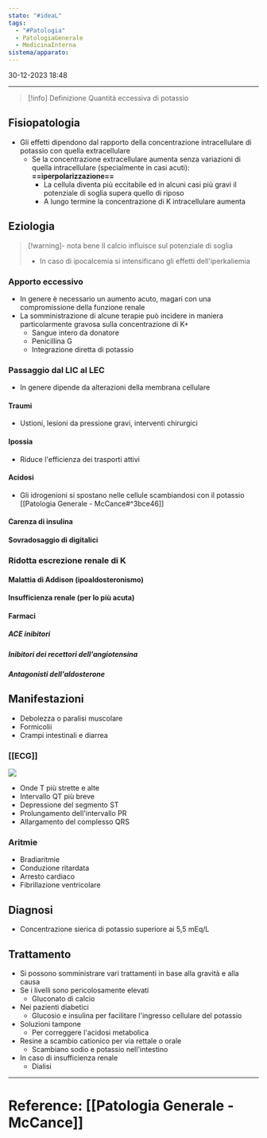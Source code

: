 ```yaml
---
stato: "#ideaL"
tags:
  - "#Patologia"
  - PatologiaGenerale
  - MedicinaInterna
sistema/apparato:
---
```

30-12-2023 18:48

--- 

>[!info] Definizione
>Quantità eccessiva di potassio 

## Fisiopatologia
- Gli effetti dipendono dal rapporto della concentrazione intracellulare di potassio con quella extracellulare
	- Se la concentrazione extracellulare aumenta senza variazioni di quella intracellulare (specialmente in casi acuti): **==iperpolarizzazione==**
		- La cellula diventa più eccitabile ed in alcuni casi più gravi il potenziale di soglia supera quello di riposo
		- A lungo termine la concentrazione di K intracellulare aumenta 
## Eziologia
>[!warning]- nota bene
>Il calcio influisce sul potenziale di soglia
>- In caso di ipocalcemia si intensificano gli effetti dell'iperkaliemia
### Apporto eccessivo
- In genere è necessario un aumento acuto, magari con una compromissione della funzione renale
- La somministrazione di alcune terapie può incidere in maniera particolarmente gravosa sulla concentrazione di K+
	- Sangue intero da donatore
	- Penicillina G
	- Integrazione diretta di potassio
### Passaggio dal LIC al LEC
- In genere dipende da alterazioni della membrana cellulare
#### Traumi
- Ustioni, lesioni da pressione gravi, interventi chirurgici
#### Ipossia
- Riduce l'efficienza dei trasporti attivi
#### Acidosi
- Gli idrogenioni si spostano nelle cellule scambiandosi con il potassio [[Patologia Generale - McCance#^3bce46]]
#### Carenza di insulina
#### Sovradosaggio di digitalici
### Ridotta escrezione renale di K
#### Malattia di Addison (ipoaldosteronismo)
#### Insufficienza renale (per lo più acuta)
#### Farmaci
##### ACE inibitori
##### Inibitori dei recettori dell'angiotensina 
##### Antagonisti dell'aldosterone

## Manifestazioni
- Debolezza o paralisi muscolare
- Formicolii
- Crampi intestinali e diarrea
### [[ECG]]
![](https://i.imgur.com/4QKY0kv.png)
- Onde T più strette e alte
- Intervallo QT più breve
- Depressione del segmento ST
- Prolungamento dell'intervallo PR 
- Allargamento del complesso QRS
### Aritmie
- Bradiaritmie
- Conduzione ritardata
- Arresto cardiaco
- Fibrillazione ventricolare
## Diagnosi
- Concentrazione sierica di potassio superiore ai 5,5 mEq/L


## Trattamento
- Si possono somministrare vari trattamenti in base alla gravità e alla causa
- Se i livelli sono pericolosamente elevati
	- Gluconato di calcio
- Nei pazienti diabetici
	- Glucosio e insulina per facilitare l'ingresso cellulare del potassio
- Soluzioni tampone
	- Per correggere l'acidosi metabolica
- Resine a scambio cationico per via rettale o orale
	- Scambiano sodio e potassio nell'intestino
- In caso di insufficienza renale
	- Dialisi















--- 
# Reference: [[Patologia Generale - McCance]]